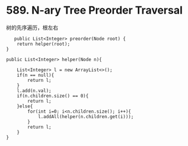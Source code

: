 # 589. N-ary Tree Preorder Traversal

树的先序遍历，根左右

	   public List<Integer> preorder(Node root) {
        return helper(root);
    }
    
    public List<Integer> helper(Node n){
        
        List<Integer> l = new ArrayList<>();
        if(n == null){
            return l;
        }
        l.add(n.val);
        if(n.children.size() == 0){
            return l;
        }else{
            for(int i=0; i<n.children.size(); i++){
                l.addAll(helper(n.children.get(i)));
            }
            return l;
        }
    }